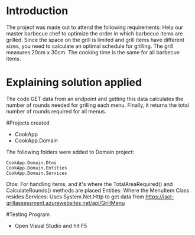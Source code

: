 # Introduction 
The project was made out to attend the following requirements:
Help our master barbecue chef to optimize the order in which barbecue items are grilled. Since the space on the grill is limited and grill items have different sizes, you need to calculate an optimal schedule for grilling. The grill measures 20cm x 30cm. The cooking time is the same for all barbecue items.


# Explaining solution applied
The code GET data from an endpoint and getting this data calculates the number of rounds needed for grilling each menu. Finally, it returns the total number of rounds required for all menus.

#Projects created
- CookApp
- CookApp.Domain

The following folders were added to Domain project: 

    CookApp.Domain.Dtos
    CookApp.Domain.Entities
    CookApp.Domain.Services

Dtos: For handling items, and it's where the TotalAreaRequired() and CalculateRounds() methods are placed 
Entities: Where the MenuItem Class resides
Services: Uses System.Net.Http to get data from https://isol-grillassessment.azurewebsites.net/api/GrillMenu 

#Testing Program
- Open Visual Studio and hit F5
